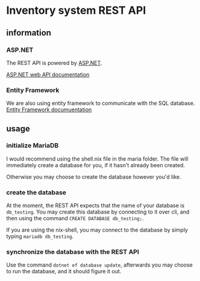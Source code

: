# Inventory system REST API

## information

### ASP.NET

The REST API is powered by [ASP.NET](https://dotnet.microsoft.com/en-us/apps/aspnet "Micosoft ASP.NET website").

[ASP.NET web API documentation](https://learn.microsoft.com/en-us/aspnet/core/web-api/?WT.mc_id=dotnet-35129-website&view=aspnetcore-6.0 "Microsoft ASP.NET documentation")

### Entity Framework
We are also using entity framework to communicate with the SQL database. [Entity Framework documuentation](https://learn.microsoft.com/en-us/ef/ef6/get-started "Get started with Entity Framework 6")


## usage

### initialize MariaDB

I would recommend using the shell.nix file in the maria folder.
The file will immediately create a database for you, if it hasn't already been created.

Otherwise you may choose to create the database however you'd like.

### create the database

At the moment, the REST API expects that the name of your database is `db_testing`.
You may create this database by connecting to it over cli, and then using the command `CREATE DATABASE db_testing;`.

If you are using the nix-shell, you may connect to the database by simply typing `mariadb db_testing`.

### synchronize the database with the REST API

Use the command `dotnet ef database update`, afterwards you may choose to run the database, and it should figure it out.
